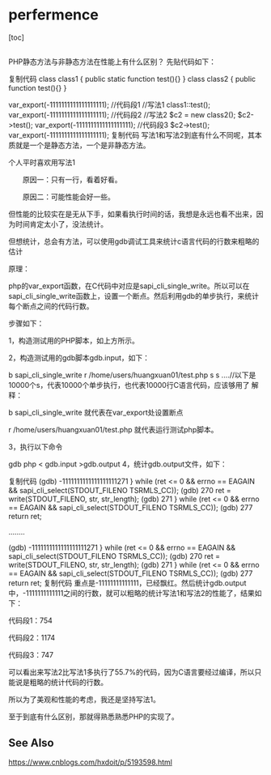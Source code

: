 # perfermence 

[toc]

##

PHP静态方法与非静态方法在性能上有什么区别？
先贴代码如下：

复制代码
class class1
{
    public static function test(){}
}
class class2
{
    public function test(){}
}

var_export(-1111111111111111111);
//代码段1
//写法1
class1::test(); 
var_export(-1111111111111111111);
//代码段2
//写法2
$c2 = new class2(); 
$c2->test();
var_export(-1111111111111111111);
//代码段3
$c2->test();
var_export(-1111111111111111111);
复制代码
写法1和写法2到底有什么不同呢，其本质就是一个是静态方法，一个是非静态方法。

个人平时喜欢用写法1

　　原因一：只有一行，看着好看。

　　原因二：可能性能会好一些。

但性能的比较实在是无从下手，如果看执行时间的话，我想是永远也看不出来，因为时间肯定太小了，没法统计。

 

但想统计，总会有方法，可以使用gdb调试工具来统计c语言代码的行数来粗略的估计

原理：

php的var_export函数，在C代码中对应是sapi_cli_single_write。所以可以在sapi_cli_single_write函数上，设置一个断点。然后利用gdb的单步执行，来统计每个断点之间的代码行数。

步骤如下：

1，构造测试用的PHP脚本，如上方所示。

2，构造测试用的gdb脚本gdb.input，如下：

b sapi_cli_single_write
r /home/users/huangxuan01/test.php
s
s
....//以下是10000个s，代表10000个单步执行，也代表10000行C语言代码，应该够用了
解释：

b sapi_cli_single_write 就代表在var_export处设置断点

r /home/users/huangxuan01/test.php 就代表运行测试php脚本。

3，执行以下命令

gdb php < gdb.input  >gdb.output
4，统计gdb.output文件，如下：

复制代码
(gdb) -1111111111111111111271           } while (ret <= 0 && errno == EAGAIN && sapi_cli_select(STDOUT_FILENO TSRMLS_CC));
(gdb) 270                       ret = write(STDOUT_FILENO, str, str_length);
(gdb) 271               } while (ret <= 0 && errno == EAGAIN && sapi_cli_select(STDOUT_FILENO TSRMLS_CC));
(gdb) 277               return ret;

........



(gdb) -1111111111111111111271           } while (ret <= 0 && errno == EAGAIN && sapi_cli_select(STDOUT_FILENO TSRMLS_CC));
(gdb) 270                       ret = write(STDOUT_FILENO, str, str_length);
(gdb) 271               } while (ret <= 0 && errno == EAGAIN && sapi_cli_select(STDOUT_FILENO TSRMLS_CC));
(gdb) 277               return ret;
复制代码
重点是-11111111111111，已经飘红。然后统计gdb.output中，-1111111111111之间的行数，就可以粗略的统计写法1和写法2的性能了，结果如下：

代码段1：754

代码段2：1174

代码段3：747　　

可以看出来写法2比写法1多执行了55.7%的代码，因为C语言要经过编译，所以只能说是粗略的统计代码的行数。

所以为了美观和性能的考虑，我还是坚持写法1。

至于到底有什么区别，那就得熟悉熟悉PHP的实现了。



## See Also

https://www.cnblogs.com/hxdoit/p/5193598.html







